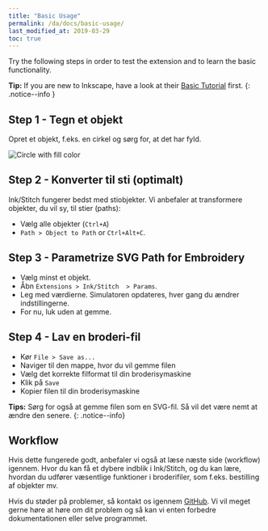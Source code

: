 ```yaml
---
title: "Basic Usage"
permalink: /da/docs/basic-usage/
last_modified_at: 2019-03-29
toc: true
---
```

Try the following steps in order to test the extension and to learn the basic functionality.

**Tip:** If you are new to Inkscape, have a look at their [Basic Tutorial](https://inkscape.org/en/doc/tutorials/basic/tutorial-basic.html) first.
{: .notice--info }

## Step 1 - Tegn et objekt

Opret et objekt, f.eks. en cirkel og sørg for, at det har fyld.

![Circle with fill color](/assets/images/docs/en/basic-usage-circle-fill-color.png)

## Step 2 - Konverter til sti (optimalt)

Ink/Stitch fungerer bedst med stiobjekter. Vi anbefaler at transformere objekter, du vil sy, til stier (paths):

* Vælg alle objekter (`Ctrl+A`)
* `Path > Object to Path` or `Ctrl+Alt+C`.

## Step 3 - Parametrize SVG Path for Embroidery

* Vælg minst et objekt.
* Åbn `Extensions > Ink/Stitch  > Params`.
* Leg med værdierne. Simulatoren opdateres, hver gang du ændrer indstillingerne.
* For nu, luk uden at gemme.

## Step 4 - Lav en broderi-fil

* Kør `File > Save as...`
* Naviger til den mappe, hvor du vil gemme filen
* Vælg det korrekte filformat til din broderisymaskine
* Klik på `Save`
* Kopier filen til din broderisymaskine

**Tips:** Sørg for også at gemme filen som en SVG-fil. Så vil det  være nemt at ændre den senere.
{: .notice--info}

## Workflow

Hvis dette fungerede godt, anbefaler vi også at læse næste side (workflow) igennem. Hvor du kan få et dybere indblik i Ink/Stitch, og du kan lære, hvordan du udfører væsentlige funktioner i broderifiler, som f.eks. bestilling af objekter mv.

Hvis du støder på problemer, så kontakt os igennem [GitHub](https://github.com/inkstitch/inkstitch/issues/). Vi vil meget gerne høre at høre om dit problem og så kan vi enten forbedre dokumentationen eller selve programmet.

